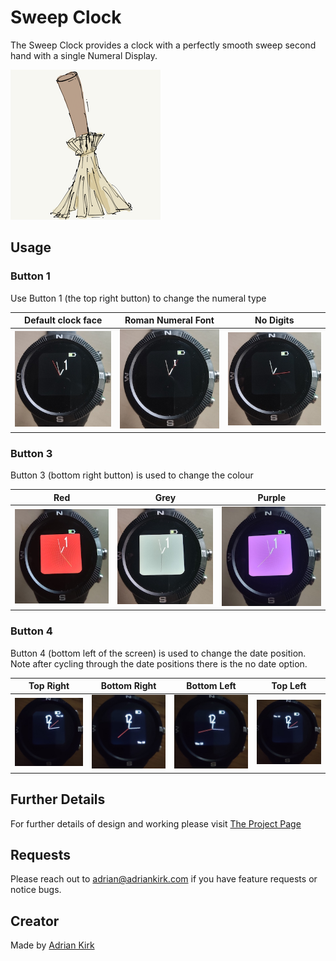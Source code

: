 # Sweep Clock

The Sweep Clock provides a clock with a perfectly smooth sweep second hand with a single Numeral Display.

![](app.png)

## Usage

### Button 1

Use Button 1 (the top right button) to change the numeral type

| Default clock face  | Roman Numeral Font  | No Digits           |
| ------------------- | ------------------- | ------------------- |
| ![](numeral-01.jpg) | ![](numeral-02.jpg) | ![](numeral-03.jpg) |

### Button 3

Button 3 (bottom right button) is used to change the colour

| Red               | Grey              | Purple            |
| ----------------- | ----------------- | ----------------- |
| ![](color-01.jpg) | ![](color-02.jpg) | ![](color-03.jpg) |

### Button 4

Button 4 (bottom left of the screen) is used to change the date position. Note after cycling through the date positions there is the no date option.

| Top Right        | Bottom Right     | Bottom Left      | Top Left         |
| ---------------- | ---------------- | ---------------- | ---------------- |
| ![](date-01.jpg) | ![](date-02.jpg) | ![](date-03.jpg) | ![](date-04.jpg) |

## Further Details

For further details of design and working please visit [The Project Page](https://www.notion.so/adrianwkirk/Sweep-hand-clock-6aa5b6b3d1074d4e87fc947975b1e4b7)

## Requests

Please reach out to adrian@adriankirk.com if you have feature requests or notice bugs.

## Creator

Made by [Adrian Kirk](mailto:adrian@adriankirk.com)
